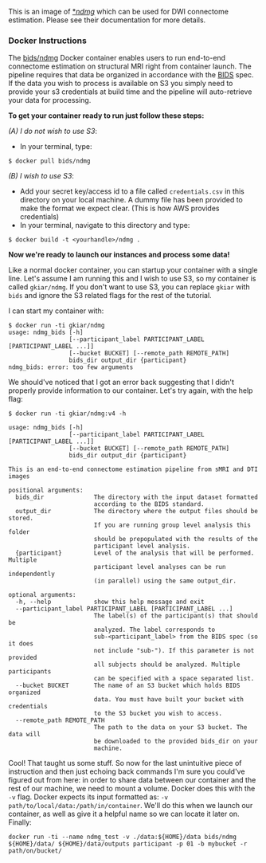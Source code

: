 This is an image of [**ndmg*](http://m2g.io) which can be used for DWI connectome estimation. Please see their documentation for more details.

### Docker Instructions

The [bids/ndmg](https://hub.docker.com/r/bids/ndmg/) Docker container enables users to run end-to-end connectome estimation on structural MRI right from container launch. The pipeline requires that data be organized in accordance with the [BIDS](http://bids.neuroimaging.io) spec. If the data you wish to process is available on S3 you simply need to provide your s3 credentials at build time and the pipeline will auto-retrieve your data for processing.


**To get your container ready to run just follow these steps:**

*(A) I do not wish to use S3*:

- In your terminal, type:
```{bash}
$ docker pull bids/ndmg
```

*(B) I wish to use S3*:

- Add your secret key/access id to a file called `credentials.csv` in this directory on your local machine. A dummy file has been provided to make the format we expect clear. (This is how AWS provides credentials)
- In your terminal, navigate to this directory and type:
```{bash}
$ docker build -t <yourhandle>/ndmg .
```


**Now we're ready to launch our instances and process some data!**

Like a normal docker container, you can startup your container with a single line. Let's assume I am running this and I wish to use S3, so my container is called `gkiar/ndmg`. If you don't want to use S3, you can replace `gkiar` with `bids` and ignore the S3 related flags for the rest of the tutorial.

I can start my container with:
```{bash}
$ docker run -ti gkiar/ndmg
usage: ndmg_bids [-h]
                 [--participant_label PARTICIPANT_LABEL [PARTICIPANT_LABEL ...]]
                 [--bucket BUCKET] [--remote_path REMOTE_PATH]
                 bids_dir output_dir {participant}
ndmg_bids: error: too few arguments
```

We should've noticed that I got an error back suggesting that I didn't properly provide information to our container. Let's try again, with the help flag:
```{bash}
$ docker run -ti gkiar/ndmg:v4 -h

usage: ndmg_bids [-h]
                 [--participant_label PARTICIPANT_LABEL [PARTICIPANT_LABEL ...]]
                 [--bucket BUCKET] [--remote_path REMOTE_PATH]
                 bids_dir output_dir {participant}

This is an end-to-end connectome estimation pipeline from sMRI and DTI images

positional arguments:
  bids_dir              The directory with the input dataset formatted
                        according to the BIDS standard.
  output_dir            The directory where the output files should be stored.
                        If you are running group level analysis this folder
                        should be prepopulated with the results of the
                        participant level analysis.
  {participant}         Level of the analysis that will be performed. Multiple
                        participant level analyses can be run independently
                        (in parallel) using the same output_dir.

optional arguments:
  -h, --help            show this help message and exit
  --participant_label PARTICIPANT_LABEL [PARTICIPANT_LABEL ...]
                        The label(s) of the participant(s) that should be
                        analyzed. The label corresponds to
                        sub-<participant_label> from the BIDS spec (so it does
                        not include "sub-"). If this parameter is not provided
                        all subjects should be analyzed. Multiple participants
                        can be specified with a space separated list.
  --bucket BUCKET       The name of an S3 bucket which holds BIDS organized
                        data. You must have built your bucket with credentials
                        to the S3 bucket you wish to access.
  --remote_path REMOTE_PATH
                        The path to the data on your S3 bucket. The data will
                        be downloaded to the provided bids_dir on your
                        machine.
```

Cool! That taught us some stuff. So now for the last unintuitive piece of instruction and then just echoing back commands I'm sure you could've figured out from here: in order to share data between our container and the rest of our machine, we need to mount a volume. Docker does this with the `-v` flag. Docker expects its input formatted as: `-v path/to/local/data:/path/in/container`. We'll do this when we launch our container, as well as give it a helpful name so we can locate it later on. Finally:
```{bash}
docker run -ti --name ndmg_test -v ./data:${HOME}/data bids/ndmg ${HOME}/data/ ${HOME}/data/outputs participant -p 01 -b mybucket -r path/on/bucket/
```
